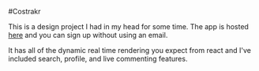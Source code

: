 #Costrakr

This is a design project I had in my head for some time. The app is hosted [here](http://www.costrakr.com) and you can sign up without using an email.

It has all of the dynamic real time rendering you expect from react and I've included search, profile, and live commenting features. 